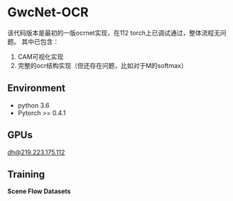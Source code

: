 # GwcNet-OCR

该代码版本是最初的一版ocrnet实现，在112 torch上已调试通过，整体流程无问题。
其中已包含：
1. CAM可视化实现
2. 完整的ocr结构实现（但还存在问题，比如对于M的softmax）

## Environment
* python 3.6
* Pytorch >= 0.4.1

## GPUs
dh@219.223.175.112

## Training
**Scene Flow Datasets**
